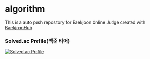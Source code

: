 # algorithm
This is a auto push repository for Baekjoon Online Judge created with [BaekjoonHub](https://github.com/BaekjoonHub/BaekjoonHub).

### Solved.ac Profile(백준 티어)
[![Solved.ac Profile](http://mazassumnida.wtf/api/v2/generate_badge?boj=alwjd7085)](https://solved.ac/alwjd7085/)



